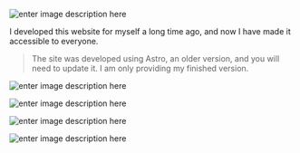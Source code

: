 ![enter image description here](https://i.ibb.co/jPcn9tJJ/Screenshot-2025-07-12-at-12-53-14-AM.png)

I developed this website for myself a long time ago, and now I have made it accessible to everyone.

> The site was developed using Astro, an older version, and you will
> need to update it. I am only providing my finished version.

![enter image description here](https://i.ibb.co/DHmj7WJn/Screenshot-2025-07-12-at-12-53-29-AM.png)

![enter image description here](https://i.ibb.co/3YCMMMSt/Screenshot-2025-07-12-at-12-53-57-AM.png)

![enter image description here](https://i.ibb.co/Y7zXqcp1/Screenshot-2025-07-12-at-12-54-11-AM.png)

![enter image description here](https://i.ibb.co/pjDBwHRB/Screenshot-2025-07-12-at-12-54-21-AM.png)
